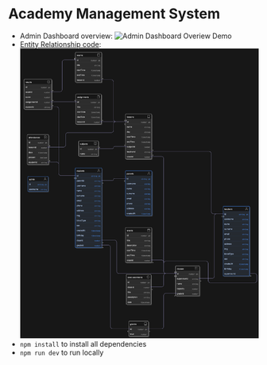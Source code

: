 # Academy Management System

- Admin Dashboard overview:
  ![Admin Dashboard Overiew Demo](public/screen_records/admin_dashboard_overview.gif)
- [Entity Relationship code](https://app.eraser.io/workspace/TjGJ9MxWoHeD90I1cEEL):
  ![Entity Relationship](public/entity_relationship.png)
- `npm install` to install all dependencies
- `npm run dev` to run locally
